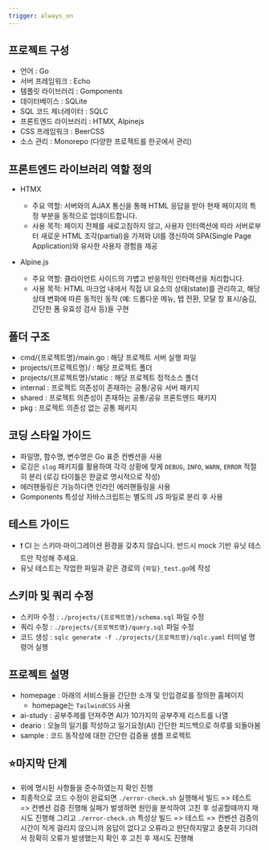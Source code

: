 ```yaml
---
trigger: always_on
---
```


## 프로젝트 구성

- 언어 : Go
- 서버 프레임워크 : Echo
- 템플릿 라이브러리 : Gomponents
- 데이터베이스 : SQLite
- SQL 코드 제너레이터 : SQLC
- 프론트엔드 라이브러리 : HTMX, Alpinejs
- CSS 프레임워크 : BeerCSS
- 소스 관리 : Monorepo (다양한 프로젝트를 한곳에서 관리)

## 프론트엔드 라이브러리 역할 정의

- HTMX

  - 주요 역할: 서버와의 AJAX 통신을 통해 HTML 응답을 받아 현재 페이지의 특정 부분을 동적으로 업데이트합니다.
  - 사용 목적: 페이지 전체를 새로고침하지 않고, 사용자 인터랙션에 따라 서버로부터 새로운 HTML 조각(partial)을
    가져와 UI를 갱신하여 SPA(Single Page Application)와 유사한 사용자 경험을 제공

- Alpine.js
  - 주요 역할: 클라이언트 사이드의 가볍고 반응적인 인터랙션을 처리합니다.
  - 사용 목적: HTML 마크업 내에서 직접 UI 요소의 상태(state)를 관리하고, 해당 상태 변화에 따른 동적인 동작
    (예: 드롭다운 메뉴, 탭 전환, 모달 창 표시/숨김, 간단한 폼 유효성 검사 등)을 구현

## 폴더 구조

- cmd/{프로젝트명}/main.go : 해당 프로젝트 서버 실행 파일
- projects/{프로젝트명}/ : 해당 프로젝트 폴더
- projects/{프로젝트명}/static : 해당 프로젝트 정적소스 폴더
- internal : 프로젝트 의존성이 존재하는 공통/공유 서버 패키지
- shared : 프로젝트 의존성이 존재하는 공통/공유 프론트엔드 패키지
- pkg : 프로젝트 의존성 없는 공통 패키지

## 코딩 스타일 가이드

- 파일명, 함수명, 변수명은 Go 표준 컨벤션을 사용
- 로깅은 `slog` 패키지를 활용하여 각각 상황에 맞게 `DEBUG`, `INFO`, `WARN`, `ERROR` 적절히 분리 (로깅 타이틀은 한글로 명시적으로 작성)
- 에러핸들링은 가능하다면 인라인 에러핸들링을 사용
- Gomponents 특성상 자바스크립트는 별도의 JS 파일로 분리 후 사용

## 테스트 가이드

- ❗ CI 는 스키마∙마이그레이션 환경을 갖추지 않습니다. 반드시 mock 기반 유닛 테스트만 작성해 주세요.
- 유닛 테스트는 작업한 파일과 같은 경로의 `{파일}_test.go`에 작성

## 스키마 및 쿼리 수정

- 스키마 수정 : `./projects/{프로젝트명}/schema.sql` 파일 수정
- 쿼리 수정 : `./projects/{프로젝트명}/query.sql` 파일 수정
- 코드 생성 : `sqlc generate -f ./projects/{프로젝트명}/sqlc.yaml` 터미널 명령어 실행

## 프로젝트 설명

- homepage : 아래의 서비스들을 간단한 소개 및 인입경로를 정의한 홈페이지
  - homepage는 `TailwindCSS` 사용
- ai-study : 공부주제를 던져주면 AI가 10가지의 공부주제 리스트를 나열
- deario : 오늘의 일기를 작성하고 일기요정(AI) 간단한 피드백으로 하루를 되돌아봄
- sample : 코드 동작성에 대한 간단한 검증용 샘플 프로젝트

## ⭐마지막 단계

- 위에 명시된 사항들을 준수하였는지 확인 진행
- 최종적으로 코드 수정이 완료되면 `./error-check.sh` 실행해서 빌드 => 테스트 => 컨벤션 검증 진행해
  실패가 발생하면 원인을 분석하여 고친 후 성공할때까지 재시도 진행해 그리고 `./error-check.sh` 특성상
  빌드 => 테스트 => 컨벤션 검증의 시간이 적게 걸리지 않으니까 응답이 없다고 오류라고 판단하지말고 충분히
  기다려서 정확히 오류가 발생했는지 확인 후 고친 후 재시도 진행해
